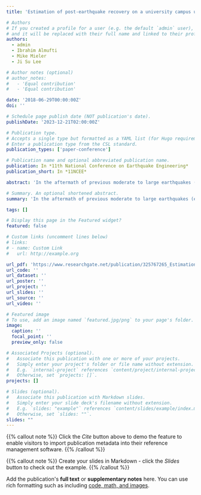 ```yaml
---
title: 'Estimation of post-earthquake recovery on a university campus using REDi methodology'

# Authors
# If you created a profile for a user (e.g. the default `admin` user), write the username (folder name) here
# and it will be replaced with their full name and linked to their profile.
authors:
  - admin
  - Ibrahim Almufti
  - Mike Mieler
  - Ji Su Lee

# Author notes (optional)
# author_notes:
#   - 'Equal contribution'
#   - 'Equal contribution'

date: '2018-06-29T00:00:00Z'
doi: ''

# Schedule page publish date (NOT publication's date).
publishDate: '2023-12-21T02:00:00Z'

# Publication type.
# Accepts a single type but formatted as a YAML list (for Hugo requirements).
# Enter a publication type from the CSL standard.
publication_types: ['paper-conference']

# Publication name and optional abbreviated publication name.
publication: In *11th National Conference on Earthquake Engineering*
publication_short: In *11NCEE*

abstract: 'In the aftermath of previous moderate to large earthquakes (e.g. Loma Prieta 1989, Northridge 1994, and Christchurch 2011), nearby university campuses (e.g. Stanford, California State University, and University of Canterbury) have experienced widespread building damage, disruption of lecture and research, and reduction of undergraduate and graduate attendance. Other potential consequences of an earthquake could include life-safety issues and a loss of university reputation. While the value of ensuring campus-wide resilience in the face of earthquakes is apparent, the strategy to achieve measurable improved performance can be difficult to develop and quantify. This paper presents a methodology for estimating disruption and recovery of space on a university campus based on the REDi downtime assessment methodology (founded upon FEMA P-58). This is used to predict downtime for individual buildings due to building repairs and delays to the initiation of repairs (i.e. impeding factors). Hundreds of earthquake scenarios were considered to impact an example campus, and the related results are presented. Particular attention is paid to metrics of primary interest to university campuses, including restoration of different occupancy space over time and displacement of student populations.'

# Summary. An optional shortened abstract.
summary: 'In the aftermath of previous moderate to large earthquakes (e.g. Loma Prieta 1989, Northridge 1994, and Christchurch 2011), nearby university campuses (e.g. Stanford, California State University, and University of Canterbury) have experienced widespread building damage, disruption of lecture and research, and reduction of undergraduate and graduate attendance. Other potential consequences of an earthquake could include life-safety issues and a loss of university reputation. While the value of ensuring campus-wide resilience in the face of earthquakes is apparent, the strategy to achieve measurable improved performance can be difficult to develop and quantify. This paper presents a methodology for estimating disruption and recovery of space on a university campus based on the REDi downtime assessment methodology (founded upon FEMA P-58). This is used to predict downtime for individual buildings due to building repairs and delays to the initiation of repairs (i.e. impeding factors). Hundreds of earthquake scenarios were considered to impact an example campus, and the related results are presented. Particular attention is paid to metrics of primary interest to university campuses, including restoration of different occupancy space over time and displacement of student populations.' 

tags: []

# Display this page in the Featured widget?
featured: false

# Custom links (uncomment lines below)
# links:
# - name: Custom Link
#   url: http://example.org

url_pdf: 'https://www.researchgate.net/publication/325767265_Estimation_of_post-earthquake_recovery_on_a_university_campus_using_REDi_methodology'
url_code: ''
url_dataset: ''
url_poster: ''
url_project: ''
url_slides: ''
url_source: ''
url_video: ''

# Featured image
# To use, add an image named `featured.jpg/png` to your page's folder.
image:
  caption: ''
  focal_point: ''
  preview_only: false

# Associated Projects (optional).
#   Associate this publication with one or more of your projects.
#   Simply enter your project's folder or file name without extension.
#   E.g. `internal-project` references `content/project/internal-project/index.md`.
#   Otherwise, set `projects: []`.
projects: []

# Slides (optional).
#   Associate this publication with Markdown slides.
#   Simply enter your slide deck's filename without extension.
#   E.g. `slides: "example"` references `content/slides/example/index.md`.
#   Otherwise, set `slides: ""`.
slides: ""
---
```


{{% callout note %}}
Click the _Cite_ button above to demo the feature to enable visitors to import publication metadata into their reference management software.
{{% /callout %}}

{{% callout note %}}
Create your slides in Markdown - click the _Slides_ button to check out the example.
{{% /callout %}}

Add the publication's **full text** or **supplementary notes** here. You can use rich formatting such as including [code, math, and images](https://docs.hugoblox.com/content/writing-markdown-latex/).
